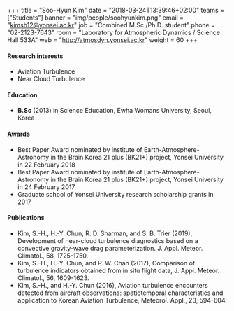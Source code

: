 ﻿+++
title = "Soo-Hyun Kim"
date = "2018-03-24T13:39:46+02:00"
teams = ["Students"]
banner = "img/people/soohyunkim.png"
email = "kimsh12@yonsei.ac.kr"
job = "Combined M.Sc./Ph.D. student"
phone = "02-2123-7643"
room = "Laboratory for Atmospheric Dynamics / Science Hall 533A"
web = "http://atmosdyn.yonsei.ac.kr"
weight = 60
+++

#### Research interests
+ Aviation Turbulence
+ Near Cloud Turbulence

#### Education
+ **B.Sc** (2013) in Science Education, Ewha Womans University, Seoul, Korea

#### Awards
+ Best Paper Award nominated by institute of Earth-Atmosphere-Astronomy in the Brain Korea 21 plus (BK21+) project, Yonsei University in 22 February 2018
+ Best Paper Award nominated by institute of Earth-Atmosphere-Astronomy in the Brain Korea 21 plus (BK21+) project, Yonsei University in 24 February 2017
+ Graduate school of Yonsei University research scholarship grants in 2017

#### Publications
+ Kim, S.-H., H.-Y. Chun, R. D. Sharman, and S. B. Trier (2019), Development of near-cloud turbulence diagnostics based on a convective gravity-wave drag parameterization. J. Appl. Meteor. Climatol., 58, 1725-1750.
+ Kim, S.-H., H.-Y. Chun, and P. W. Chan (2017), Comparison of turbulence indicators obtained from in situ flight data, J. Appl. Meteor. Climatol., 56, 1609-1623.
+ Kim, S.-H., and H.-Y. Chun (2016), Aviation turbulence encounters detected from aircraft observations: spatiotemporal characteristics and application to Korean Aviation Turbulence, Meteorol. Appl., 23, 594-604.
